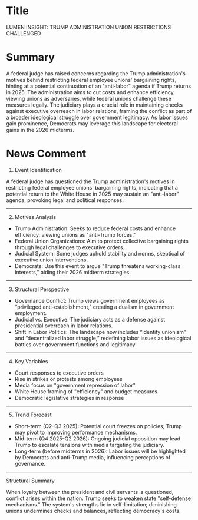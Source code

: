 # Title
LUMEN INSIGHT: TRUMP ADMINISTRATION UNION RESTRICTIONS CHALLENGED

# Summary
A federal judge has raised concerns regarding the Trump administration's motives behind restricting federal employee unions' bargaining rights, hinting at a potential continuation of an "anti-labor" agenda if Trump returns in 2025. The administration aims to cut costs and enhance efficiency, viewing unions as adversaries, while federal unions challenge these measures legally. The judiciary plays a crucial role in maintaining checks against executive overreach in labor relations, framing the conflict as part of a broader ideological struggle over government legitimacy. As labor issues gain prominence, Democrats may leverage this landscape for electoral gains in the 2026 midterms.

# News Comment
1. Event Identification

A federal judge has questioned the Trump administration's motives in restricting federal employee unions' bargaining rights, indicating that a potential return to the White House in 2025 may sustain an "anti-labor" agenda, provoking legal and political responses.

---

2. Motives Analysis
- Trump Administration: Seeks to reduce federal costs and enhance efficiency, viewing unions as "anti-Trump forces."
- Federal Union Organizations: Aim to protect collective bargaining rights through legal challenges to executive orders.
- Judicial System: Some judges uphold stability and norms, skeptical of executive union interventions.
- Democrats: Use this event to argue "Trump threatens working-class interests," aiding their 2026 midterm strategies.

---

3. Structural Perspective
- Governance Conflict: Trump views government employees as “privileged anti-establishment,” creating a dualism in government employment.
- Judicial vs. Executive: The judiciary acts as a defense against presidential overreach in labor relations.
- Shift in Labor Politics: The landscape now includes “identity unionism” and “decentralized labor struggle,” redefining labor issues as ideological battles over government functions and legitimacy.

---

4. Key Variables
- Court responses to executive orders
- Rise in strikes or protests among employees
- Media focus on "government repression of labor"
- White House framing of "efficiency" and budget measures
- Democratic legislative strategies in response

---

5. Trend Forecast
- Short-term (Q2-Q3 2025): Potential court freezes on policies; Trump may pivot to improving performance mechanisms.
- Mid-term (Q4 2025-Q2 2026): Ongoing judicial opposition may lead Trump to escalate tensions with media targeting the judiciary.
- Long-term (before midterms in 2026): Labor issues will be highlighted by Democrats and anti-Trump media, influencing perceptions of governance.

---

Structural Summary

When loyalty between the president and civil servants is questioned, conflict arises within the nation. Trump seeks to weaken state "self-defense mechanisms." The system's strengths lie in self-limitation; diminishing unions undermines checks and balances, reflecting democracy's costs.
